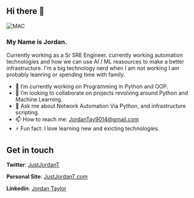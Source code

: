 ## Hi there 👋
![MAC](https://media.giphy.com/media/l4FsCR2hFJnGh18IM/giphy.gif)
### My Name is Jordan.

Currently working as a Sr SRE Engineer. currently working automation technologies and how we can use AI / ML reasources to make a better infrastructure. I'm a big technology nerd when I am not working I am probably leanring or spending time with family.

- 🔭 I’m currently working on Programming in Python and OOP.
- 👯 I’m looking to collaborate on projects revolving around Python and Machine Learning.
- 💬 Ask me about Network Automation Via Python, and infrastructure scripting.
- 📫 How to reach me: JordanTay9014@gmail.com
- ⚡ Fun fact: I love learning new and exicting technologies.

## Get in touch

**Twitter**: [JustJordanT](https://twitter.com/Just_Jordan_T)

**Personal Site**: [JustJordanT.com](JustJordanT.com)

**Linkedin**: [Jordan Taylor](https://www.linkedin.com/in/jordan-taylor-3555aba6/)

<!--
**JustJordanT/JustJordanT** is a ✨ _special_ ✨ repository because its `README.md` (this file) appears on your GitHub profile.

Here are some ideas to get you started:

- 🔭 I’m currently working on ...
- 🌱 I’m currently learning ...
- 👯 I’m looking to collaborate on ...
- 🤔 I’m looking for help with ...
- 💬 Ask me about ...
- 📫 How to reach me: ...
- 😄 Pronouns: ...
- ⚡ Fun fact: ...
-->
